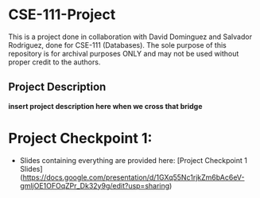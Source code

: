 # CSE-111-Project
This is a project done in collaboration with David Dominguez and Salvador Rodriguez, done for CSE-111 (Databases). The sole purpose of this repository is for archival purposes ONLY and may not be used without proper credit to the authors. 

## Project Description
**insert project description here when we cross that bridge**

# Project Checkpoint 1: 
- Slides containing everything are provided here: [Project Checkpoint 1 Slides] (https://docs.google.com/presentation/d/1GXq55Nc1rjkZm6bAc6eV-gmljOE1OFOqZPr_Dk32y9g/edit?usp=sharing)
